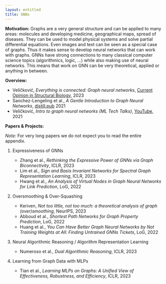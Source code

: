 ```yaml
---
layout: entitled
title: GNNs
---
```


**Motivation:** Graphs are a very general structure and can be applied to many areas: molecules and developing medicine, geographical maps, spread of diseases. They can be used to model physical systems and solve partial differential equations. Even images and text can be seen as a special case of graphs. Thus it makes sense to develop neural networks that can work with graphs. GNNs have strong connections to many classical computer science topics (algorithmics, logic, ...) while also making use of neural networks. This means that work on GNN can be very theoretical, applied or anything in between.

**Overview:**
- Veličković, _Everything is connected: Graph neural networks_, [Current Opinion in Structural Biology](https://www.sciencedirect.com/science/article/abs/pii/S0959440X2300012X), 2023
- Sanchez-Lengeling et al., _A Gentle Introduction to Graph Neural Networks_, [distill.pub](https://distill.pub/2021/gnn-intro/) 2021
- Veličković, _Intro to graph neural networks (ML Tech Talks)_, [YouTube](https://www.youtube.com/watch?v=8owQBFAHw7E), 2021

**Papers & Projects:**

_Note:_ For very long papers we do not expect you to read the entire appendix.

1. Expressiveness of GNNs
    - Zhang et al., _Rethinking the Expressive Power of GNNs via Graph Biconnectivity_, ICLR, 2023  
    - Lim et al., _Sign and Basis Invariant Networks for Spectral Graph Representation Learning_, ICLR, 2023 
    - Hwang et al., _An Analysis of Virtual Nodes in Graph Neural Networks for Link Prediction_, LoG, 2022
2. Oversmoothing & Over-Squashing
    - Keriven, _Not too little, not too much: a theoretical analysis of graph (over)smoothing_, NeurIPS, 2023
    - Abboud et al., _Shortest Path Networks for Graph Property Prediction_, LoG, 2022
    - Huang et al., _You Can Have Better Graph Neural Networks by Not Training Weights at All: Finding Untrained GNNs Tickets_, LoG, 2022

3. Neural Algorithmic Reasoning / Algorithm Representation Learning
    - Numeroso et al., _Dual Algorithmic Reasoning_, ICLR, 2023

4. Learning from Graph Data with MLPs
    - Tian et al., _Learning MLPs on Graphs: A Unified View of Effectiveness, Robustness, and Efficiency_, ICLR, 2023

